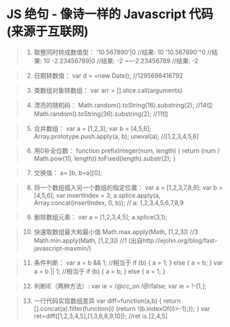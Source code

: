 # JS 绝句 - 像诗一样的 Javascript 代码(来源于互联网)

> 1. 取整同时转成数值型：
'10.567890'|0
//结果: 10
'10.567890'^0
//结果: 10
-2.23456789|0
//结果: -2
~~-2.23456789
//结果: -2

> 2. 日期转数值：
var d = +new Date(); //1295698416792

> 3. 类数组对象转数组：
var arr = [].slice.call(arguments)

> 4. 漂亮的随机码：
Math.random().toString(16).substring(2); //14位
Math.random().toString(36).substring(2); //11位

> 5. 合并数组：
var a = [1,2,3];
var b = [4,5,6];
Array.prototype.push.apply(a, b);
uneval(a); //[1,2,3,4,5,6]

> 6. 用0补全位数：
function prefixInteger(num, length) {
	return (num / Math.pow(10, length)).toFixed(length).substr(2);
}

> 7. 交换值：
a= [b, b=a][0];

> 8. 将一个数组插入另一个数组的指定位置：
var a = [1,2,3,7,8,9];
var b = [4,5,6];
var insertIndex = 3;
a.splice.apply(a, Array.concat(insertIndex, 0, b));
// a: 1,2,3,4,5,6,7,8,9

> 9. 删除数组元素：
var a = [1,2,3,4,5];
a.splice(3,1);

> 10. 快速取数组最大和最小值
Math.max.apply(Math, [1,2,3]) //3
Math.min.apply(Math, [1,2,3]) //1
(出自http://ejohn.org/blog/fast-javascript-maxmin/)

> 11. 条件判断：
var a = b && 1;
//相当于
if (b) {
	a = 1;
} else {
	a = b;
}
var a = b || 1;
//相当于
if (b) {
	a = b;
} else {
	a = 1;
}

> 12. 判断IE（两种方法）:
var ie = /*@cc_on !@*/false;
var ie = !-[1,];

> 13. 一行代码实现数组差异
var diff=function(a,b) {
	return [].concat(a).filter(function(i) {return !(b.indexOf(i)>-1);});
}
var ret=diff([1,2,3,4,5],[1,3,6,8,9,10]);
//ret is [2,4,5]
